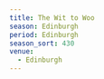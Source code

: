 ```yaml
---
title: The Wit to Woo
season: Edinburgh
period: Edinburgh
season_sort: 430
venue:
  - Edinburgh
---
```


